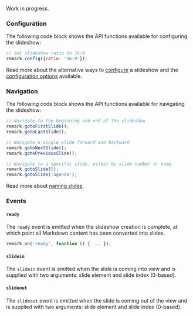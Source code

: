 Work in progress.

### Configuration

The following code block shows the API functions available for configuring the slideshow:

```javascript
// Set slideshow ratio to 16:9
remark.config({ratio: '16:9'});
```

Read more about the alternative ways to [configure](Configuration) a slideshow and the [configuration options](Configuration-Options) available.

### Navigation

The following code block shows the API functions available for navigating the slideshow:

```javascript
// Navigate to the beginning and end of the slideshow
remark.gotoFirstSlide();
remark.gotoLastSlide();

// Navigate a single slide forward and backward
remark.gotoNextSlide();
remark.gotoPreviousSlide();

// Navigate to a specific slide, either by slide number or name
remark.gotoSlide(5);
remark.gotoSlide('agenda');
```

Read more about [naming slides](Slide-Properties#wiki-name).

### Events

#### `ready`

The `ready` event is emitted when the slideshow creation is complete, at which point all Markdown content has been converted into slides.

```javascript
remark.on('ready', function () { ... });
```

#### `slidein`

The `slidein` event is emitted when the slide is coming into view and is supplied with two arguments: slide element and slide index (0-based).

#### `slideout`

The `slideout` event is emitted when the slide is coming out of the view and is supplied with two arguments: slide element and slide index (0-based).
